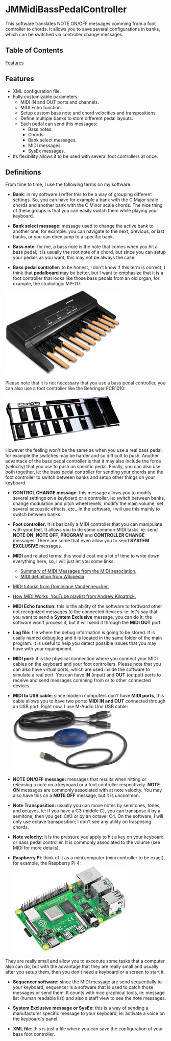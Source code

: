 # JMMidiBassPedalController
This software translates NOTE ON/OFF messages comming from a foot controller to chords. It allows you to save several configurations in banks, which can be switched via controller change messages.

## Table of Contents

[Features](#features)

## Features

- XML configuration file.
- Fully customizable parameters:
  - MIDI IN and OUT ports and channels.
  - MIDI Echo function.
  - Setup custom bass note and chord velocities and transpositions.
  - Define multiple banks to store different pedal layouts.
  - Each pedal can send this messages:
    - Bass notes.
	- Chords.
	- Bank select messages.
	- MIDI messages.
	- SysEx messages.
- Its flexibility allows it to be used with several foot controllers at once.

## Definitions
From time to time, I use the following terms on my software:

- **Bank**: in my software I reffer this to be a way of grouping different settings. So, you can have for example a bank with the C Major scale chords and another bank with the C Minor scale chords. The nice thing of these groups is that you can easily switch them while playing your keyboard.

- **Bank select message**: message used to change the active bank to another one, for example: you can navigate to the next, previous, or last banks, or you can eben jump to a specific bank.

- **Bass note:** for me, a bass note is the note that comes when you hit a bass pedal; it is usually the root note of a chord, but since you can setup your pedals as you want, this may not be always the case.

- **Bass pedal controller:** to be honest, I don't know if this term is correct; I think that **pedalboard** may be better, but I want to emphasize that it is a foot controller that looks like those bass pedals from an old organ, for example, the studiologic MP-117:

[![studiologic MP-117 pedalboard](Studiologic_MP-117_small.jpg "studiologic MP-117 pedalboard")](Studiologic_MP-117.jpg)

Please note that it is not necessary that you use a bass pedal controller, you can also use a foot controller like the Behringer FCB1010:

[![Behringer FCB1010 foot controller](Behringer_FCB1010_small.jpg "Behringer FCB1010 foot controller")](Behringer_FCB1010.jpg)

  However the feeling won't be the same as when you use a real bass pedal; for example the switches may be harder and so difficult to push. Another advantace of the bass pedal controller is that it may also include the force (velocity) that you use to push an specific pedal.
  Finally, you can also use both together, ie: the bass pedal controller for sending your chords and the foot controller to switch between banks and setup other things on your keyboard.

- **CONTROL CHANGE message**: this message allows you to modify several settings on a keyboard or a controller, ie: switch between banks, change modulation and pitch wheel levels, modify the main volume, set several accoustic effects, etc.. In the software, I will use this mainly to switch between banks.

- **Foot controller:** it is basically a MIDI controller that you can manipulate with your feet. It allows you to do some common MIDI tasks, ie: send **NOTE ON**, **NOTE OFF**, **PROGRAM** and **CONTROLLER  CHANGE** messages. There are some that even allow you to send **SYSTEM EXCLUSIVE** messages.

- **MIDI** and related terms: this would cost me a lot of time to write down everything here, so, I will just let you some links:
  -  [Summary of MIDI Messages from the MIDI association.](https://www.midi.org/specifications-old/item/table-1-summary-of-midi-message "Summary of MIDI Messages from the MIDI association")
  - [MIDI definition from Wikipedia](https://en.wikipedia.org/wiki/MIDI "MIDI definition from Wikipedia")
 - [MIDI tutorial from Dominique Vandenneucker.](http://www.music-software-development.com/midi-tutorial.html "MIDI tutorial from Dominique Vandenneucker.")
 - [How MIDI Works, YouTube playlist from Andrew Kilpatrick.](https://www.youtube.com/watch?v=5IQvu8zlmJk&list=PLgWv1tajHyBsAo5OBLiQlY0hLC4ZagyJB "How MIDI Works, YouTube playlist from Andrew Kilpatrick.")
 
- **MIDI Echo function:** this is the ability of the software to fordward other not recognized messages to the connected devices. ie: let's say that you want to send a **System Exclusive** message, you can do it; the software won't process it, but it will send it through the **MIDI OUT** port.
 
- **Log file:** file where the debug information is going to be stored. It is usally named debug.log and it is located in the same folder of the main program. It is useful to help you detect possible issues that you may have with your equimpment.
 
- **MIDI port:** it is the physical connection where you connect your MIDI cables on the keyboard and your foot controllers. Please note that you can also have virtual ports, which are used inside the software to simulate a real port. You can have **IN** (input) and **OUT** (output) ports to receive and send messages comming from or to other connected devices.

- **MIDI to USB cable**: since modern computers don't have **MIDI ports**, this cable allows you to have two ports: **MIDI IN and OUT** connected through an USB port. Right now, I use M-Audio Uno USB cable:
[![M-Audio Uno USB cable](M-Audio_Uno_USB_cable_small.jpg "M-Audio Uno USB cable")](M-Audio_Uno_USB_cable.jpg)

- **NOTE ON/OFF message:** messages that results when hitting or releasing a note on a keyboard or a foot controller respectively. **NOTE ON** messages are commonly associated with at note velocity. You may also have this on a **NOTE OFF** message, but it is uncommon.

- **Note Transposition:** usually you can move notes by semitones, tones, and octaves, ie: if you have a C3 (middle C), you can transpose it by a semitone, then you get: C#3 or by an octave: C4. On the software, I will only use octave transposition; I don't see any utility on trasposing chords.

- **Note velocity**: it is the pressure you apply to hit a key on your keyboard or bass pedal controller. It is commonly associated to the volume (see MIDI for more details).

- **Raspberry Pi**: think of it as a mini computer (mini controller to be exact), for example, the Raspberry Pi 4:
[![Raspberry Pi 4](Raspberry_pi_4_small.jpg "Raspberry Pi 4")](Raspberry_pi_4.jpg)

They are really small and allow you to excecute some tasks that a computer also can do, but with the advantage that they are really small and usually after you setup them, then you don't need a keyboard or a screen to start it.

- **Sequencer software:** since the MIDI message are send sequentially to your keyboard, sequencer is a software that is used to catch those messages or send them. It counts with nice graphical tools, ie: message list (human readable list) and also a staff view to see the note messages.

- **System Exclusive message or SysEx:** this is a way of sending a manufacturer specific message to your keyboard, ie: activate a voice on the keyboard's panel.

- **XML file**: this is just a file where you can save the configuration of your bass foot controller.
